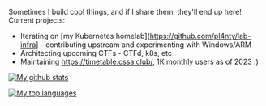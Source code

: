 Sometimes I build cool things, and if I share them, they'll end up here! Current projects:
* Iterating on [my Kubernetes homelab](https://github.com/pl4nty/lab-infra] - contributing upstream and experimenting with Windows/ARM
* Architecting upcoming CTFs - CTFd, k8s, etc
* Maintaining https://timetable.cssa.club/, 1K monthly users as of 2023 :)

[![My github stats](https://github-readme-stats.vercel.app/api?username=pl4nty&count_private=true&show_icons=true&theme=dark)](https://github.com/anuraghazra/github-readme-stats)

[![My top languages](https://github-readme-stats.vercel.app/api/top-langs/?username=pl4nty&layout=compact&hide=html,css&theme=dark)](https://github.com/anuraghazra/github-readme-stats)
